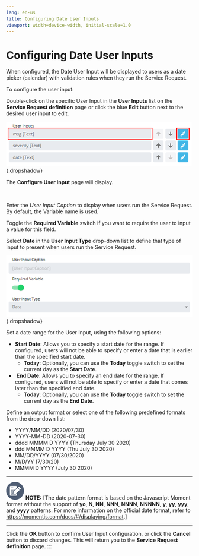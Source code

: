 ```yaml
---
lang: en-us
title: Configuring Date User Inputs
viewport: width=device-width, initial-scale=1.0
---
```


#  Configuring Date User Inputs

When configured, the Date User Input will be displayed to users as a
date picker (calendar) with validation rules when they run the Service
Request.

To configure the user input:

Double-click on the specific User Input in the **User Inputs** list on
the **Service Request definition** page or click the blue **Edit**
button next to the desired user input to edit.

![Edit User Input](../../../Resources/Images/SM/Editing-User-Input.png "Edit User Input"){.dropshadow}

The **Configure User Input** page will display.

 

Enter the *User Input Caption* to display when users run the Service
Request. By default, the Variable name is used.

Toggle the **Required Variable** switch if you want to require the user
to input a value for this field.

Select **Date** in the **User Input Type** drop-down list to define that
type of input to present when users run the Service Request.

![Configure User Input Screen](../../../Resources/Images/SM/Setting-Up-User-Inputs_date.png "Configure User Input Screen"){.dropshadow}

Set a date range for the User Input, using the following options:

-   **Start Date**: Allows you to specify a start date for the range. If
    configured, users will not be able to specify or enter a date that
    is earlier than the specified start date.
    -   **Today**: Optionally, you can use the **Today** toggle switch
        to set the current day as the **Start Date**.
-    **End Date**: Allows you to specify an end date for the range. If
    configured, users will not be able to specify or enter a date that
    comes later than the specified end date.
    -   **Today**: Optionally, you can use the **Today** toggle switch
        to set the current day as the **End Date**.

Define an output format or select one of the following predefined
formats from the drop-down list:

-   YYYY/MM/DD (2020/07/30)
-   YYYY-MM-DD (2020-07-30)
-   dddd MMMM D YYYY (Thursday July 30 2020)
-   ddd MMMM D YYYY (Thu July 30 2020)
-   MM/DD/YYYY (07/30/2020)
-   M/D/YY (7/30/20)
-   MMMM D YYYY (July 30 2020)

  -------------------------------------------------------------------------------------------------------------------------------- ---------------------------------------------------------------------------------------------------------------------------------------------------------------------------------------------------------------------------------------------------------------------------------------------------------------------------------
  ![White pencil/paper icon on gray circular background](../../../Resources/Images/note-icon(48x48).png "Note icon")   **NOTE:** [The date pattern format is based on the Javascript Moment format without the support of **yo**, **N**, **NN**, **NNN**, **NNNN**, **NNNNN**, **y**, **yy**, **yyy**, and **yyyy** patterns. For more information on the official date format, refer to <https://momentjs.com/docs/#/displaying/format>.]
  -------------------------------------------------------------------------------------------------------------------------------- ---------------------------------------------------------------------------------------------------------------------------------------------------------------------------------------------------------------------------------------------------------------------------------------------------------------------------------

Click the **OK** button to confirm User Input configuration, or click
the **Cancel** button to discard changes. This will return you to the
**Service Request definition** page.
:::

 

